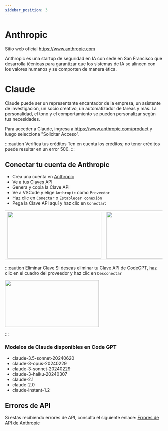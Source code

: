 ```yaml
---
sidebar_position: 3
---
```


# Anthropic

Sitio web oficial https://www.anthropic.com

Anthropic es una startup de seguridad en IA con sede en San Francisco que desarrolla técnicas para garantizar que los sistemas de IA se alineen con los valores humanos y se comporten de manera ética.

# Claude

Claude puede ser un representante encantador de la empresa, un asistente de investigación, un socio creativo, un automatizador de tareas y más. La personalidad, el tono y el comportamiento se pueden personalizar según tus necesidades.

Para acceder a Claude, ingresa a https://www.anthropic.com/product y luego selecciona "Solicitar Acceso".

:::caution Verifica tus créditos
Ten en cuenta los créditos; no tener créditos puede resultar en un error 500.
:::

## Conectar tu cuenta de Anthropic

- Crea una cuenta en [Anthropic](https://console.anthropic.com/)
- Ve a tus [Claves API](https://console.anthropic.com/settings/keys)
- Genera y copia la Clave API
- Ve a VSCode y elige `Anthropic` como `Proveedor`
- Haz clic en `Conectar` o `Establecer conexión`
- Pega la Clave API aquí y haz clic en `Conectar`:

<table>
  <tr>
    <td align="center">
      <img width="300" height="150" src="https://github.com/user-attachments/assets/7fc7a21a-c4d4-49dc-943f-430d82bd42c2" />
    </td>
    <td align="center">
      <img width="300" height="150" src="https://github.com/user-attachments/assets/281e4ea0-acfd-4369-9c14-7b39d23099d2" />
    </td>
  </tr>
</table>

:::caution Eliminar Clave
Si deseas eliminar tu Clave API de CodeGPT, haz clic en el cuadro del proveedor y haz clic en `Desconectar`

<td align="center">
      <img width="300" height="150" src="https://github.com/user-attachments/assets/539023cc-aed9-4cf3-bb07-02c0f083ae70" />
</td>

:::

### Modelos de Claude disponibles en Code GPT

- claude-3.5-sonnet-20240620
- claude-3-opus-20240229
- claude-3-sonnet-20240229
- claude-3-haiku-20240307
- claude-2.1
- claude-2.0
- claude-instant-1.2

## Errores de API

Si estás recibiendo errores de API, consulta el siguiente enlace: [Errores de API de Anthropic](https://docs.anthropic.com/claude/reference/errors-and-rate-limits)
